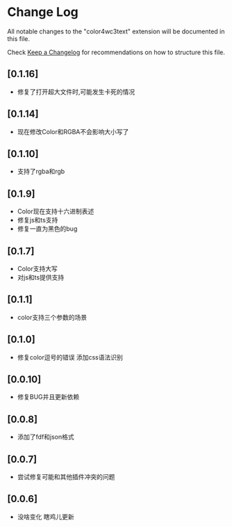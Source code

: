 # Change Log

All notable changes to the "color4wc3text" extension will be documented in this file.

Check [Keep a Changelog](https://keepachangelog.com/) for recommendations on how to structure this file.

## [0.1.16]

- 修复了打开超大文件时,可能发生卡死的情况

## [0.1.14]

- 现在修改Color和RGBA不会影响大小写了

## [0.1.10]

- 支持了rgba和rgb

## [0.1.9]

- Color现在支持十六进制表述
- 修复js和ts支持
- 修复一直为黑色的bug

## [0.1.7]

- Color支持大写
- 对js和ts提供支持

## [0.1.1]

- color支持三个参数的场景

## [0.1.0]

- 修复color逗号的错误 添加css语法识别

## [0.0.10]

- 修复BUG并且更新依赖

## [0.0.8]

- 添加了fdf和json格式

## [0.0.7]

- 尝试修复可能和其他插件冲突的问题

## [0.0.6]

- 没啥变化 瞎鸡儿更新
